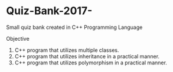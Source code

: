 # Quiz-Bank-2017-
Small quiz bank created in C++ Programming Language

Objective
1.  C++ program that utilizes multiple classes.
2.  C++ program that utilizes inheritance in a practical manner.
3.  C++ program that utilizes polymorphism in a practical manner.
